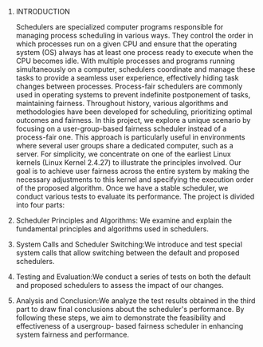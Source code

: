 1. INTRODUCTION

   Schedulers are specialized computer programs responsible for managing process scheduling in
various ways. They control the order in which processes run on a given CPU and ensure that
the operating system (OS) always has at least one process ready to execute when the CPU
becomes idle. With multiple processes and programs running simultaneously on a computer,
schedulers coordinate and manage these tasks to provide a seamless user experience, effectively
hiding task changes between processes. Process-fair schedulers are commonly used in operating
systems to prevent indefinite postponement of tasks, maintaining fairness.
Throughout history, various algorithms and methodologies have been developed for scheduling,
prioritizing optimal outcomes and fairness. In this project, we explore a unique scenario by
focusing on a user-group-based fairness scheduler instead of a process-fair one. This approach
is particularly useful in environments where several user groups share a dedicated computer,
such as a server. For simplicity, we concentrate on one of the earliest Linux kernels (Linux
Kernel 2.4.27) to illustrate the principles involved.
Our goal is to achieve user fairness across the entire system by making the necessary
adjustments to this kernel and specifying the execution order of the proposed algorithm. Once
we have a stable scheduler, we conduct various tests to evaluate its performance. The project is
divided into four parts:
1. Scheduler Principles and Algorithms: We examine and explain the fundamental principles
and algorithms used in schedulers.
2. System Calls and Scheduler Switching:We introduce and test special system calls that allow
switching between the default and proposed schedulers.
3. Testing and Evaluation:We conduct a series of tests on both the default and proposed
schedulers to assess the impact of our changes.
4. Analysis and Conclusion:We analyze the test results obtained in the third part to draw final
conclusions about the scheduler's performance.
By following these steps, we aim to demonstrate the feasibility and effectiveness of a usergroup-
based fairness scheduler in enhancing system fairness and performance.

